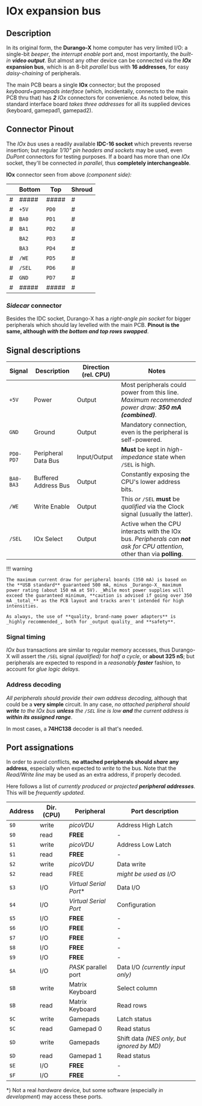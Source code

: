 # IOx expansion bus

## Description

In its original form, the **Durango-X** home computer has very limited I/O: a single-bit _beeper_, the _interrupt enable_ port and, most importantly,
the _built-in **video output**_. But almost any other device can be connected via the **_IOx_ expansion bus**, which is an 8-bit _parallel_ bus with **16 addresses**,
for easy _daisy-chaining_ of peripherals.

The main PCB bears a single  **IOx** connector; but the proposed _keyboard+gamepads interface_ (which, incidentally, connects to the main PCB thru that) has
_**2** IOx_ connectors for convenience. As noted below, this standard interface board _takes three addresses_ for all its supplied devices
(keyboard, gamepad1, gamepad2).

## Connector Pinout

The _IOx bus_ uses a readily available **IDC-16 socket** which prevents reverse insertion; but regular _1/10" pin headers and sockets_ may be used, even _DuPont_
connectors for testing purposes. If a board has more than one _IOx_ socket, they'll be connected _in parallel_, thus **completely interchangeable**.

**IOx** connector seen from above _(component side):_

|  | Bottom |  Top  | Shroud |
|--|--------|-------|--------|
| #| #####  | ##### |#       |
| #| `+5V`  | `PD0` |#       |
| #| `BA0`  | `PD1` |#       |
| #| `BA1`  | `PD2` |#       |
|  | `BA2`  | `PD3` |#       |
|  | `BA3`  | `PD4` |#       |
| #| `/WE`  | `PD5` |#       |
| #| `/SEL` | `PD6` |#       |
| #| `GND`  | `PD7` |#       |
| #| #####  | ##### |#       |

### _Sidecar_ connector

Besides the IDC socket, Durango-X has a _right-angle pin socket_ for bigger peripherals which should lay levelled with the main PCB.
**Pinout is the same, although _with the bottom and top rows swapped_**.

## Signal descriptions

|Signal|Description|Direction (rel. CPU)|Notes|
|------|-----------|--------------------|-----|
|`+5V` |Power      |Output              |Most peripherals could power from this line. _Maximum recommended power draw: **350 mA (combined)**_.|
|`GND` |Ground     |Output              |Mandatory connection, even is the peripheral is self-powered.|
|`PD0-PD7`|Peripheral Data Bus|Input/Output|**Must** be kept in _high-impedance_ state when `/SEL` is high.|
|`BA0-BA3`|Buffered Address Bus|Output  |Constantly exposing the CPU's lower address bits.|
|`/WE` |Write Enable|Output             |This _or_ `/SEL` **must** be _qualified_ via the Clock signal (usually the latter).|
|`/SEL`|IOx Select |Output              |Active when the CPU interacts with the IOx bus. _Peripherals can **not** ask for CPU attention_, other than via **polling**.|

!!! warning

	The maximum current draw for peripheral boards (350 mA) is based on the **USB standard** guaranteed 500 mA, minus _Durango-X_ maximum power rating (about 150 mA at 5V). _While most power supplies will exceed the guaranteed minimum, **caution is advised if going over 350 mA _total_** as the PCB layout and tracks aren't intended for high intensities.
	
	As always, the use of **quality, brand-name power adapters** is _highly recommended_, both for _output quality_ and **safety**.

### Signal timing

_IOx bus_ transactions are similar to regular memory accesses, thus Durango-X will assert the `/SEL` signal _(qualified)_ for _half a cycle_, or
**about 325 nS**; but peripherals are expected to respond in a _reasonably **faster**_ fashion, to account for _glue logic delays_.

### Address decoding

_All peripherals should provide their own address decoding_, although that could be a **very simple** circuit. In any case, _no attached peripheral should
**write** to the IOx bus **unless** the `/SEL` line is low **and** the current address is **within its assigned range**_.

In most cases, a **74HC138** decoder is all that's needed.

## Port assignations

In order to avoid conflicts, **no attached peripherals should _share_ any address**, especially when expected to _write_ to the bus. Note that the _Read/Write line_
may be used as an extra address, if properly decoded.

Here follows a list of _currently produced or projected **peripheral addresses**_. This will be _frequently updated_.

|Address|Dir. (CPU)|Peripheral|Port description|
|-------|----------|----------|----------------|
|`$0`   |write     |_picoVDU_ |Address High Latch|
|`$0`   |read      |**FREE**  |-|
|`$1`   |write     |_picoVDU_ |Address Low Latch|
|`$1`   |read      |**FREE**  |-|
|`$2`   |write     |_picoVDU_ |Data write      |
|`$2`   |read      |FREE      |_might be used as I/O_|
|`$3`   |I/O       |_Virtual Serial Port_\*|Data I/O|
|`$4`   |I/O       |_Virtual Serial Port_|Configuration|
|`$5`   |I/O       |**FREE**  |-|
|`$6`   |I/O       |**FREE**  |-|
|`$7`   |I/O       |**FREE**  |-|
|`$8`   |I/O       |**FREE**  |-|
|`$9`   |I/O       |**FREE**  |-|
|`$A`   |I/O       |_PASK_ parallel port|Data I/O _(currently input only)_|
|`$B`   |write     |Matrix Keyboard|Select column|
|`$B`   |read      |Matrix Keyboard|Read rows  |
|`$C`   |write     |Gamepads  |Latch status    |
|`$C`   |read      |Gamepad 0 |Read status     |
|`$D`   |write     |Gamepads  |Shift data _(NES only, but ignored by MD)_|
|`$D`   |read      |Gamepad 1 |Read status     |
|`$E`   |I/O       |**FREE**  |-|
|`$F`   |I/O       |**FREE**  |-|

\*) Not a real _hardware_ device, but some software (especially _in development_) may access these ports.
